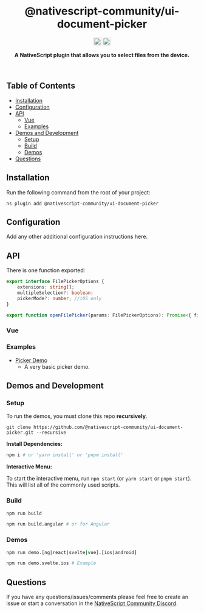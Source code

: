 <!-- ⚠️ This README has been generated from the file(s) "blueprint.md" ⚠️-->
<!--  !!!!!!!!!!!!!!!!!!!!!!!!!!!!!!!!!!!!!!!!!!!!!!!!!!!!!!!!!!!!!!!
      !!!!!!!!!!!!!!!!!!!!!!!!!!!!!!!!!!!!!!!!!!!!!!!!!!!!!!!!!!!!!!!
      !!!!!!!!!!!!!!!!!!!!!!!!!!!!!!!!!!!!!!!!!!!!!!!!!!!!!!!!!!!!!!!
      !!!!!!!!!!!!!!!!!!!!!!!!!!!!!!!!!!!!!!!!!!!!!!!!!!!!!!!!!!!!!!!
      !!!!!!!!!!!!!!!!!!!!!!!!!!!!!!!!!!!!!!!!!!!!!!!!!!!!!!!!!!!!!!!
      !!!!!!!!!!!!!!!!!!!!!!!!!!!!!!!!!!!!!!!!!!!!!!!!!!!!!!!!!!!!!!!
      !!!!!!!!!!!!!!!!!!!!!!!!!!!!!!!!!!!!!!!!!!!!!!!!!!!!!!!!!!!!!!!
      !!!!!!!!!!!!!!!!!!!!!!!!!!!!!!!!!!!!!!!!!!!!!!!!!!!!!!!!!!!!!!!
      !!!!!!!!!!!!!!!!!!!!!!!!!!!!!!!!!!!!!!!!!!!!!!!!!!!!!!!!!!!!!!!
      DO NOT EDIT THIS READEME DIRECTLY! Edit "bluesprint.md" instead.
      !!!!!!!!!!!!!!!!!!!!!!!!!!!!!!!!!!!!!!!!!!!!!!!!!!!!!!!!!!!!!!!
      !!!!!!!!!!!!!!!!!!!!!!!!!!!!!!!!!!!!!!!!!!!!!!!!!!!!!!!!!!!!!!!
      !!!!!!!!!!!!!!!!!!!!!!!!!!!!!!!!!!!!!!!!!!!!!!!!!!!!!!!!!!!!!!!
      !!!!!!!!!!!!!!!!!!!!!!!!!!!!!!!!!!!!!!!!!!!!!!!!!!!!!!!!!!!!!!!
      !!!!!!!!!!!!!!!!!!!!!!!!!!!!!!!!!!!!!!!!!!!!!!!!!!!!!!!!!!!!!!!
      !!!!!!!!!!!!!!!!!!!!!!!!!!!!!!!!!!!!!!!!!!!!!!!!!!!!!!!!!!!!!!!
      !!!!!!!!!!!!!!!!!!!!!!!!!!!!!!!!!!!!!!!!!!!!!!!!!!!!!!!!!!!!!!!
      !!!!!!!!!!!!!!!!!!!!!!!!!!!!!!!!!!!!!!!!!!!!!!!!!!!!!!!!!!!!!!!
      !!!!!!!!!!!!!!!!!!!!!!!!!!!!!!!!!!!!!!!!!!!!!!!!!!!!!!!!!!!!!!! -->
<h1 align="center">@nativescript-community/ui-document-picker</h1>
<p align="center">
		<a href="https://npmcharts.com/compare/@nativescript-community/ui-document-picker?minimal=true"><img alt="Downloads per month" src="https://img.shields.io/npm/dm/@nativescript-community/ui-document-picker.svg" height="20"/></a>
<a href="https://www.npmjs.com/package/@nativescript-community/ui-document-picker"><img alt="NPM Version" src="https://img.shields.io/npm/v/@nativescript-community/ui-document-picker.svg" height="20"/></a>
	</p>

<p align="center">
  <b>A NativeScript plugin that allows you to select files from the device.</b></br>
  <sub><sub>
</p>

<br />



[](#table-of-contents)

## Table of Contents

* [Installation](#installation)
* [Configuration](#configuration)
* [API](#api)
	* [Vue](#vue)
	* [Examples](#examples)
* [Demos and Development](#demos-and-development)
	* [Setup](#setup)
	* [Build](#build)
	* [Demos](#demos)
* [Questions](#questions)


[](#installation)

## Installation
Run the following command from the root of your project:

`ns plugin add @nativescript-community/ui-document-picker`


[](#configuration)

## Configuration

Add any other additional configuration instructions here.


[](#api)

## API

There is one function exported:

```typescript
export interface FilePickerOptions {
    extensions: string[];
    multipleSelection?: boolean;
    pickerMode?: number; //iOS only
}

export function openFilePicker(params: FilePickerOptions): Promise<{ files: string[]; ios?: NSURL; android?: android.net.Uri }>;
```

### Vue

### Examples

- [Picker Demo](demo-snippets/vue/Demo.vue)
  - A very basic picker demo.


[](#demos-and-development)

## Demos and Development


### Setup

To run the demos, you must clone this repo **recursively**.

```
git clone https://github.com/@nativescript-community/ui-document-picker.git --recursive
```

**Install Dependencies:**
```bash
npm i # or 'yarn install' or 'pnpm install'
```

**Interactive Menu:**

To start the interactive menu, run `npm start` (or `yarn start` or `pnpm start`). This will list all of the commonly used scripts.

### Build

```bash
npm run build

npm run build.angular # or for Angular
```

### Demos

```bash
npm run demo.[ng|react|svelte|vue].[ios|android]

npm run demo.svelte.ios # Example
```

[](#questions)

## Questions

If you have any questions/issues/comments please feel free to create an issue or start a conversation in the [NativeScript Community Discord](https://nativescript.org/discord).